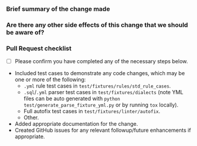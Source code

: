 
<!--Firstly, thanks for adding this feature! Secondly, please check the key steps against the checklist below to make your contribution easy to merge.-->

<!--Please give the Pull Request a meaningful title (including the dialect this PR is for if it is dialect specific), as this will automatically be added to the release notes, and then the Change Log.-->

### Brief summary of the change made
<!--If there is an open issue for this, then please include `fixes #XXXX` or `closes #XXXX` replacing `XXXX` with the issue number and it will automatically close the issue when the pull request is merged. Alternatively if not fully closed you can say `makes progress on #XXXX` to create a link on that issue without closing it.-->


### Are there any other side effects of this change that we should be aware of?


### Pull Request checklist
- [ ] Please confirm you have completed any of the necessary steps below.

- Included test cases to demonstrate any code changes, which may be one or more of the following:
  - `.yml` rule test cases in `test/fixtures/rules/std_rule_cases`.
  - `.sql`/`.yml` parser test cases in `test/fixtures/dialects` (note YML files can be auto generated with `python test/generate_parse_fixture_yml.py` or by running `tox` locally).
  - Full autofix test cases in `test/fixtures/linter/autofix`.
  - Other.
- Added appropriate documentation for the change.
- Created GitHub issues for any relevant followup/future enhancements if appropriate.
